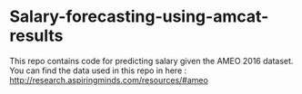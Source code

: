 # Salary-forecasting-using-amcat-results
This repo contains code for predicting salary given the AMEO 2016 dataset.
You can find the data used in this repo in here : http://research.aspiringminds.com/resources/#ameo
